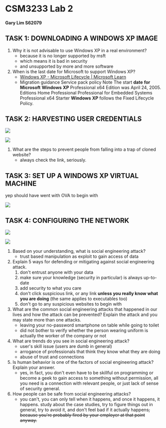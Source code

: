 # CSM3233 Lab 2
#### Gary Lim S62079

<div style="page-break-after: always"></div>

## TASK 1: DOWNLOADING A WINDOWS XP IMAGE

1. Why it is not advisable to use Windows XP in a real environment? 
	- because it is no longer supported by msft
	- which means it is bad in security
	- and unsupported by more and more software
2. When is the last date for Microsoft to support Windows XP?
	- [Windows XP - Microsoft Lifecycle \| Microsoft Learn](https://learn.microsoft.com/en-us/lifecycle/products/windows-xp)
	- Migration guidance Service pack policy Note The start **date** **for** **Microsoft** **Windows** **XP** Professional x64 Edition was April 24, 2005. Editions Home Professional Professional for Embedded Systems Professional x64 Starter **Windows** **XP** follows the Fixed Lifecycle Policy.

<div style="page-break-after: always"></div>

## TASK 2: HARVESTING USER CREDENTIALS

![](20231101083824.png) 

![](20231101084755.png)

1. What are the steps to prevent people from falling into a trap of cloned website?
	- always check the link, seriously. 

<div style="page-break-after: always"></div>

## TASK 3: SET UP A WINDOWS XP VIRTUAL MACHINE

yep should have went with OVA to begin with

![](20231101104246.png)

<div style="page-break-after: always"></div>

## TASK 4: CONFIGURING THE NETWORK

![](20231101145207.png)

![](20231101145326.png)

<div style="page-break-after: always"></div>

1. Based on your understanding, what is social engineering attack? 
	- trust based manipulation as exploit to gain access of data
2. Explain 5 ways for defending or mitigating against social engineering attack. 
	1. don't entrust anyone with your data
	2. make sure your knowledge (security in particular) is always up-to-date 
	3. add security to what you care
	4. don't click suspicious link, or any link **unless you really know what you are doing** (the same applies to executables too)
	5. don't go to any suspicious websites to begin with
3. What are the common social engineering attacks that happened in our lives and how the attack can be prevented? Explain the attack and you may state more than one attacks. 
	- leaving your no-password smartphone on table while going to toilet
	- did not bother to verify whether the person wearing uniform is actually the worker of the company or not
4. What are trends do you see in social engineering attack? 
	- user's skill issue (users are dumb in general)
	- arrogance of professionals that think they know what they are doing
	- abuse of trust and connections
5. Is human behavior is one of the factors of social engineering attack? Explain your answer. 
	- yes, in fact, you don't even have to be skillful on programming or become a geek to gain access to something without permission, all you need is a connection with relevant people, or just lack of sense of security general.
6. How people can be safe from social engineering attacks? 
	- you can't, you can only tell when it happens, and once it happens, it happens. study about the case studies, try to figure things out in general, try to avoid it, and don't feel bad if it actually happens~~, because you're probably fired by your employer at that point anyway.~~ 